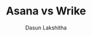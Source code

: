 ---
is_programmatic_layout_6: true
draft: false
title: "Asana vs Wrike"
snippet: "Asana vs Wrike"
image:
  src: /images/pseo/asana-vs-wrike.png
  alt: "project management, collaboration, productivity, team management"
publishDate: 2024-11-29
category: ""
author: "Dasun Lakshitha"
tags:
  - "Marketing"
  - "Tips"
  - "Project Management"
  - "Team"
tools:
  Asana:
    sub_title: "Simplifying Team Collaboration"
    main_content: "Asana is known for its intuitive interface and straightforward approach to task management. It's perfect for teams looking for a tool that prioritizes simplicity without sacrificing essential project-tracking features. From creating task boards to assigning deadlines, Asana shines in its ability to keep projects moving seamlessly. However, some users find its features limiting when it comes to advanced customization or scalability for larger, more complex workflows."
    features: ["Visual project views, including timelines, boards, and calendars.", "Simple task assignment with due dates and priority levels.", "Integration with tools like Slack, Google Workspace, and Microsoft Teams.", "Easy-to-use mobile app for project updates on the go."]
    analytics_rate: "⭐⭐⭐⭐⭐"
    analytics_review: "Clear and effective"
    customization_rate: "⭐⭐⭐"
    customization_review: "Basic customization"
    collaboration_features_rate: "⭐⭐⭐⭐"
    collaboration_features_review: "Strong collaboration tools"
    self_hosted: false
    open_source: false
    pricing: "Free & Paid plans"
  Wrike:
    sub_title: "Powerful Project Management Software"
    main_content: "Wrike offers robust project management capabilities with a focus on enterprise-level features. It is designed for teams that need advanced tools for tracking progress, managing resources, and collaborating effectively. While Wrike provides a wealth of features, some users may find the interface less intuitive compared to Asana, particularly for those new to project management software."
    features: ["Customizable dashboards and workflows.", "Real-time collaboration and document sharing.", "Time tracking and reporting features.", "Integration with various tools like Salesforce, Microsoft Teams, and Google Drive."]
    analytics_rate: "⭐⭐⭐⭐"
    analytics_review: "Comprehensive and detailed"
    customization_rate: "⭐⭐⭐⭐"
    customization_review: "Good customization options"
    collaboration_features_rate: "⭐⭐⭐⭐⭐"
    collaboration_features_review: "Excellent collaboration features"
    self_hosted: true
    open_source: false
    pricing: "Free & Paid plans"
description: Discover the best project management tools for your business. Compare Asana, Wrike, and Worklenz to find the perfect fit for your team's needs.
related: [asana-vs-clickup, asana-vs-microsoft-project, asana-vs-scoro, asana-vs-nifty]
---